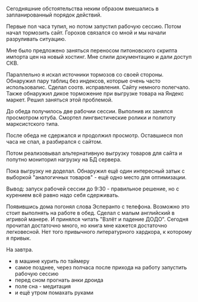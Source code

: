 Сегодняшние обстоятельства неким образом вмешались в запланированный порядок действий.

Первые пол часа тупил, но потом запустил рабочую сессию. Потом начал тормозить сайт. Горохов связался со мной и мы начали разруливать ситуацию.

Мне было предложено заняться переносом питоновского скрипта импорта цен на новый хостинг. Мне слили документацию и дали доступ СКВ.

Параллельно я искал источники тормозов со своей стороны. Обнаружил пару таблиц без индексов, которые очень часто использовалис. Сделал соотв. исправления. Сайту немного полегчало.
Также обнаружил дикое торможение при выгрузке товара на Яндекс маркет. Решил заняться этой проблемой.

До обеда получилось две рабочии сессии. Выполнив их занялся просмотром ютуба. Смортел лингвистические ролики и политоту марксистского типа.

После обеда не сдержался и продолжил просмотр. Оставшиеся пол часа не спал, а разбирался с сайтом.

Потом реализовывал альтернативную выгрузку товаров для сайта и попутно мониторил нагрузку на БД сервера.

Пока выгрузку не доделал. Обнаружил ещё один интересный затык с выборкой "аналогичных товаров" - ещё одно место для оптимизации.

Вывод: запуск рабочей сессии до 9:30 - правильное решение, но с курением всё равно надо себя сдерживать.

Появившись дома погонял слова Эсперанто с телефона. Возможно это стоит выполнять на работе в обед. Сделал с малым английский в игривой манере. И принялся читать "Взлёт и падение ДОДО". Сегодня прочитал достаточно много, но книга мне кажется достаточно легковесной. Нет того привычного литературного хардкора, к которому я привык.

На завтра.
  - в машине курить по таймеру
  - самое позднее, через полчаса после прихода на работу запустить рабочую сессию
  - перед сном прогнать анки дроида
  - поле сна - медитация
  - и ещё утром помахать руками